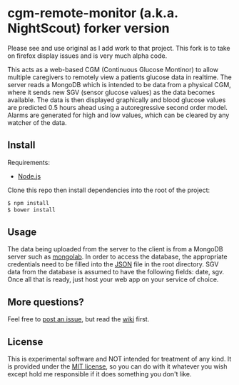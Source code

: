 cgm-remote-monitor (a.k.a. NightScout) forker version
======================================
Please see and use original as I add work to that project.  This fork is
to take on firefox display issues and is very much alpha code.


This acts as a web-based CGM (Continuous Glucose Montinor) to allow multiple caregivers to remotely view a patients glucose data in realtime.  The server reads a MongoDB which is intended to be data from a physical CGM, where it sends new SGV (sensor glucose values) as the data becomes available.  The data is then displayed graphically and blood glucose values are predicted 0.5 hours ahead using a autoregressive second order model.  Alarms are generated for high and low values, which can be cleared by any watcher of the data.

Install
---------------

Requirements:

- [Node.js](http://nodejs.org/)

Clone this repo then install dependencies into the root of the project:

```bash
$ npm install
$ bower install
```

Usage
---------------

The data being uploaded from the server to the client is from a MongoDB server such as [mongolab][mongodb].  In order to access the database, the appropriate credentials need to be filled into the [JSON][json] file in the root directory.  SGV data from the database is assumed to have the following fields: date, sgv.  Once all that is ready, just host your web app on your service of choice.

[mongodb]: https://mongolab.com
[json]: https://github.com/rnpenguin/cgm-remote-monitor/blob/master/database_configuration.json

More questions?
---------------

Feel free to [post an issue][issues], but read the [wiki][wiki] first.

[issues]: https://github.com/rnpenguin/cgm-remote-monitor/issues
[wiki]: https://github.com/rnpenguin/cgm-remote-monitor/wiki

License
---------------

This is experimental software and NOT intended for treatment of any kind. It is provided under the [MIT license][mit], so you can do with it whatever you wish except hold me responsible if it does something you don't like.

[mit]: http://www.opensource.org/licenses/mit-license.php
